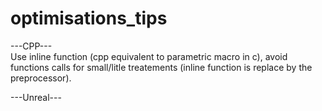 # optimisations_tips
---CPP---  
Use inline function (cpp equivalent to parametric macro in c), avoid functions calls for small/litle treatements (inline function is replace by the preprocessor).  
  
---Unreal---
